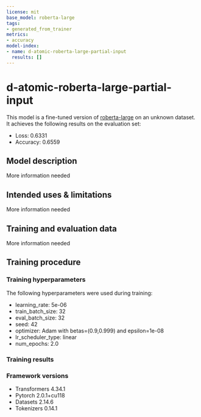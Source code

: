 ```yaml
---
license: mit
base_model: roberta-large
tags:
- generated_from_trainer
metrics:
- accuracy
model-index:
- name: d-atomic-roberta-large-partial-input
  results: []
---
```


<!-- This model card has been generated automatically according to the information the Trainer had access to. You
should probably proofread and complete it, then remove this comment. -->

# d-atomic-roberta-large-partial-input

This model is a fine-tuned version of [roberta-large](https://huggingface.co/roberta-large) on an unknown dataset.
It achieves the following results on the evaluation set:
- Loss: 0.6331
- Accuracy: 0.6559

## Model description

More information needed

## Intended uses & limitations

More information needed

## Training and evaluation data

More information needed

## Training procedure

### Training hyperparameters

The following hyperparameters were used during training:
- learning_rate: 5e-06
- train_batch_size: 32
- eval_batch_size: 32
- seed: 42
- optimizer: Adam with betas=(0.9,0.999) and epsilon=1e-08
- lr_scheduler_type: linear
- num_epochs: 2.0

### Training results



### Framework versions

- Transformers 4.34.1
- Pytorch 2.0.1+cu118
- Datasets 2.14.6
- Tokenizers 0.14.1
